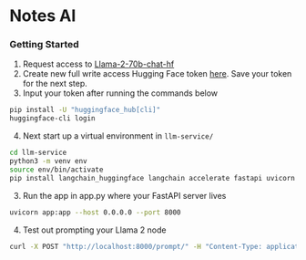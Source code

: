# Notes AI

### Getting Started

1. Request access to [Llama-2-70b-chat-hf](https://huggingface.co/meta-llama/Llama-2-70b-chat-hf)
2. Create new full write access Hugging Face token [here](https://huggingface.co/settings/tokens). Save your token for the next step.
3. Input your token after running the commands below

```bash
pip install -U "huggingface_hub[cli]"
huggingface-cli login
```

4. Next start up a virtual environment in `llm-service/`

```bash
cd llm-service
python3 -m venv env
source env/bin/activate
pip install langchain_huggingface langchain accelerate fastapi uvicorn
```

3. Run the app in app.py where your FastAPI server lives

```bash
uvicorn app:app --host 0.0.0.0 --port 8000
```

4. Test out prompting your Llama 2 node

```bash
curl -X POST "http://localhost:8000/prompt/" -H "Content-Type: application/json" -d '{"query": "What's the first rule of fight club?"}'
```
